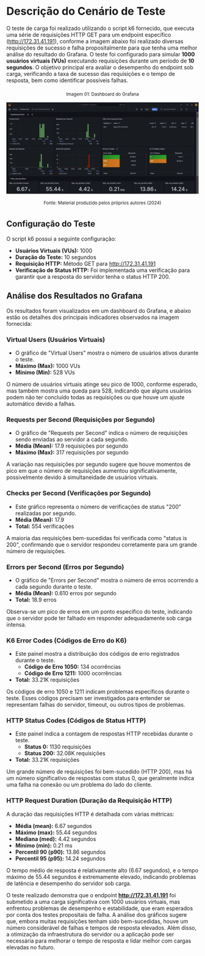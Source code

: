 # Descrição do Cenário de Teste

O teste de carga foi realizado utilizando o script k6 fornecido, que executa uma série de requisições HTTP GET para um endpoint específico (http://172.31.41.191), conforme a imagem abaixo foi realizado diversas requisições de sucesso e falha propositalmente para que tenha uma melhor análise do resultado do Grafana. O teste foi configurado para simular **1000 usuários virtuais (VUs)** executando requisições durante um período de **10 segundos**. O objetivo principal era avaliar o desempenho do endpoint sob carga, verificando a taxa de sucesso das requisições e o tempo de resposta, bem como identificar possíveis falhas.

<div align="center">

<sub>Imagem 01: Dashboard do Grafana</sub>

![Grafana](/artefatos/images/Grafana.jpeg)

<sup>Fonte: Material produzido pelos próprios autores (2024)</sup>

</div>

## Configuração do Teste

O script k6 possui a seguinte configuração:

- **Usuários Virtuais (VUs):** 1000
- **Duração do Teste:** 10 segundos
- **Requisição HTTP:** Método GET para http://172.31.41.191
- **Verificação de Status HTTP:** Foi implementada uma verificação para garantir que a resposta do servidor tenha o status HTTP 200.

## Análise dos Resultados no Grafana

Os resultados foram visualizados em um dashboard do Grafana, e abaixo estão os detalhes dos principais indicadores observados na imagem fornecida:

### Virtual Users (Usuários Virtuais)

- O gráfico de "Virtual Users" mostra o número de usuários ativos durante o teste.
- **Máximo (Max):** 1000 VUs
- **Mínimo (Min):** 528 VUs

O número de usuários virtuais atinge seu pico de 1000, conforme esperado, mas também mostra uma queda para 528, indicando que alguns usuários podem não ter concluído todas as requisições ou que houve um ajuste automático devido a falhas.

### Requests per Second (Requisições por Segundo)

- O gráfico de "Requests per Second" indica o número de requisições sendo enviadas ao servidor a cada segundo.
- **Média (Mean):** 17.9 requisições por segundo
- **Máximo (Max):** 317 requisições por segundo

A variação nas requisições por segundo sugere que houve momentos de pico em que o número de requisições aumentou significativamente, possivelmente devido à simultaneidade de usuários virtuais.

### Checks per Second (Verificações por Segundo)

- Este gráfico representa o número de verificações de status "200" realizadas por segundo.
- **Média (Mean):** 17.9
- **Total:** 554 verificações

A maioria das requisições bem-sucedidas foi verificada como "status is 200", confirmando que o servidor respondeu corretamente para um grande número de requisições.

### Errors per Second (Erros por Segundo)

- O gráfico de "Errors per Second" mostra o número de erros ocorrendo a cada segundo durante o teste.
- **Média (Mean):** 0.610 erros por segundo
- **Total:** 18.9 erros

Observa-se um pico de erros em um ponto específico do teste, indicando que o servidor pode ter falhado em responder adequadamente sob carga intensa.

### K6 Error Codes (Códigos de Erro do K6)

- Este painel mostra a distribuição dos códigos de erro registrados durante o teste.
  - **Código de Erro 1050:** 134 ocorrências
  - **Código de Erro 1211:** 1000 ocorrências
- **Total:** 33.21K requisições

Os códigos de erro 1050 e 1211 indicam problemas específicos durante o teste. Esses códigos precisam ser investigados para entender se representam falhas do servidor, timeout, ou outros tipos de problemas.

### HTTP Status Codes (Códigos de Status HTTP)

- Este painel indica a contagem de respostas HTTP recebidas durante o teste.
  - **Status 0:** 1130 requisições
  - **Status 200:** 32.08K requisições
- **Total:** 33.21K requisições

Um grande número de requisições foi bem-sucedido (HTTP 200), mas há um número significativo de respostas com status 0, que geralmente indica uma falha na conexão ou um problema do lado do cliente.

### HTTP Request Duration (Duração da Requisição HTTP)

A duração das requisições HTTP é detalhada com várias métricas:

- **Média (mean):** 6.67 segundos
- **Máximo (max):** 55.44 segundos
- **Mediana (med):** 4.42 segundos
- **Mínimo (min):** 0.21 ms
- **Percentil 90 (p90):** 13.86 segundos
- **Percentil 95 (p95):** 14.24 segundos

O tempo médio de resposta é relativamente alto (6.67 segundos), e o tempo máximo de 55.44 segundos é extremamente elevado, indicando problemas de latência e desempenho do servidor sob carga.


O teste realizado demonstra que o endpoint **http://172.31.41.191** foi submetido a uma carga significativa com 1000 usuários virtuais, mas enfrentou problemas de desempenho e estabilidade, que eram esperados por conta dos testes propositais de falha. A análise dos gráficos sugere que, embora muitas requisições tenham sido bem-sucedidas, houve um número considerável de falhas e tempos de resposta elevados. Além disso, a otimização da infraestrutura do servidor ou a aplicação pode ser necessária para melhorar o tempo de resposta e lidar melhor com cargas elevadas no futuro.
